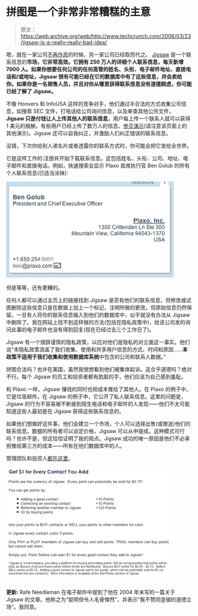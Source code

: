 # 拼图是一个非常非常糟糕的主意 

> 原文：<https://web.archive.org/web/http://www.techcrunch.com/2006/03/23/jigsaw-is-a-really-really-bad-idea/>

 [](https://web.archive.org/web/20230216140840/http://www.jigsaw.com/) 嗯，就在一家公司[不再作恶](https://web.archive.org/web/20230216140840/https://techcrunch.com/2006/03/22/plaxo-now-with-less-evil/)的时候，另一家公司已经取而代之。 [Jigsaw](https://web.archive.org/web/20230216140840/http://www.jigsaw.com/) 是一个联系信息的**市场，它非常高效。它拥有 250 万人的详细个人联系信息，每天新增 7000 人。如果你想要任何公司的任何高管的姓名、头衔、电子邮件地址、直拨电话和/或地址，Jigsaw 很有可能已经在它的数据库中有了这些信息，并会卖给你。如果你是一名销售人员，并且对你从哪里获得联系信息没有道德顾虑，你可能已经了解了 Jigsaw。**

不像 Hoovers 和 InfoUSA 这样的竞争对手，他们通过半合法的方式收集公司信息，如搜索 SEC 文件，打电话给公司询问信息，以及审查其他公共文件， **Jigsaw 只是付钱让人上传其他人的联系信息**。用户每上传一个联系人就可以获得 1 美元的报酬，有些用户已经上传了数万人的信息。[参见演示](https://web.archive.org/web/20230216140840/http://www.jigsaw.com/demo/online_demo_home.html)(请注意该页面上的其他演示)。Jigsaw 还可以自我纠正，并激励人们纠正错误的联系信息。

没错，下次你给别人递名片或者透露你的联系方式时，你可能会把它发给全世界。

它是这样工作的:注册并开始下载联系信息。这包括姓名、头衔、公司、地址、电子邮件和直拨电话。例如，快速搜索会显示 Plaxo 首席执行官 Ben Golub 的所有个人联系信息(已适当涂抹):

![](img/a0fe0e8346e934ae8ffca15b01febb55.png)

但是等等，还有更糟的。

任何人都可以通过主页上的链接找到 Jigsaw 是否有他们的联系信息，但修改或试图删除这些信息只是在数据上加上一个标记，注明所做的更改，但原始信息仍然保留。一旦有人将你的联系信息输入到他们的数据库中，似乎就没有办法从 Jigsaw 中删除了。我在网站上找不到这样做的方法(包括在隐私政策中)，给该公司发的询问此事的电子邮件也没有得到回复(现在已经过去三个工作日了)。

Jigsaw 有一个措辞谨慎的隐私政策，以应对他们是隐私的对立面这一事实。他们说“本隐私政策涵盖了我们收集、使用和共享用户信息的方式、时间和原因……**本政策不适用于我们收集和使用数据库系统**中包含的公司和联系人数据。”

拼图合法吗？也许在美国，虽然我很想看到他们被集体起诉。这合乎道德吗？绝对不行。每个 Jigsaw 的员工和投资者都有肮脏的手，他们应该为自己感到羞耻。

和 Plaxo 一样，Jigsaw 赚钱的同时也把成本推给了其他人。在 Plaxo 的例子中，它是垃圾邮件。在 Jigsaw 的例子中，它公开了私人联系信息。这里的问题是，Jigsaw 的行为不容易被不断接到陌生电话和电子邮件的人发现——他们不太可能知道这些人最初是在 Jigsaw 获得这些联系信息的。

如果他们想做好这件事，他们会建立一个市场，个人可以选择出售(或赠送)他们的联系信息。数据的所有者可以设定价格，Jigsaw 可以从中提成。这种模式可行吗？也许不是，但这恰恰证明了我的观点。Jigsaw 成功的唯一原因是他们不必承担推给第三方的成本——所有在他们数据库中的人。

管理团队和投资人[都在这里](https://web.archive.org/web/20230216140840/http://www.jigsaw.com/contactus/Management.html)。

![](img/24994fa02f535753193cb83f191bf3b9.png)

**更新:** Rafe Needleman 在电子邮件中提到了他在 2004 年末写的一篇关于 Jigsaw 的文章。他称之为“聪明但令人毛骨悚然”，并表示“我不赞同竖锯的道德立场”。我同意。